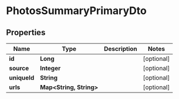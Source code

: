 

# PhotosSummaryPrimaryDto

## Properties

Name | Type | Description | Notes
------------ | ------------- | ------------- | -------------
**id** | **Long** |  |  [optional]
**source** | **Integer** |  |  [optional]
**uniqueId** | **String** |  |  [optional]
**urls** | **Map&lt;String, String&gt;** |  |  [optional]



